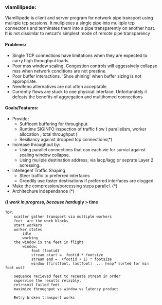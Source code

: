 ### viamillipede: 

Viamillipede is client and server program for network pipe transport using mulitple tcp sessions.  It muliplexes a single pipe into mulitple tcp connectons and terminates them into a pipe transparently on another host.  It is not dissimlar to netcat's simplest mode of remote pipe transparency

#### Problems: 

+ Single TCP connections have limitations when they are expected to carry high throughput loads.
+ Poor mss window scaling. Congestion controls will aggessively collapse mss when network conditions are not prestine.
+ Poor buffer interactions. 'Shoe shining' when buffer sizing is not appropriate. 
+ NewReno alternatives are not often acceptable 
+ Currently flows are stuck to one physical interface.  Unfortunately it defeats the benefits of aggregation and multihomed connections 

#### Goals/Features:

+ Provide:
     + Sufficent buffering for throughput.
     + Runtime SIGINFO inspection of traffic flow ( parallelism, worker allocation , total throughput ) 
     + Resiliancy against dropped tcp connections(*)
+ Increase throughput by:
     + Using parallel connections that can each vie for survial against scaling window collapse.
     + Using muliple destination address, via lacp/lagg or seprate Layer 2 adressing.
+ Intellegent Traffic Shaping
     + Steer traffic to preferred interfaces 
     + Greedily use faster destinations if preferred interfaces are clogged.
+ Make the compression/porcessing steps parallel. (*)
+ Architechure independance (*)

#### (*) work in progress, because hard*ugly > time

```
TOP:
	scatter gather transport via multiple workers
	feet  are the work blocks
	start workers
	worker states 
		idle
		working
	the window is the feet in flight	
		window: 
			foot (footid)
			stream start =  footid * footsize
			stream end =  (footid + 1) * footsize
			window [firstfoot, lastfoot]  ... heap? sorted for min foot out?
			
	sequence recieved feet to receate stream in order
	supervise the results relaibly. 
	retrnsmit failed feet
	maximize throughput vs window vs latency product
		
	Retry broken transport works
```
